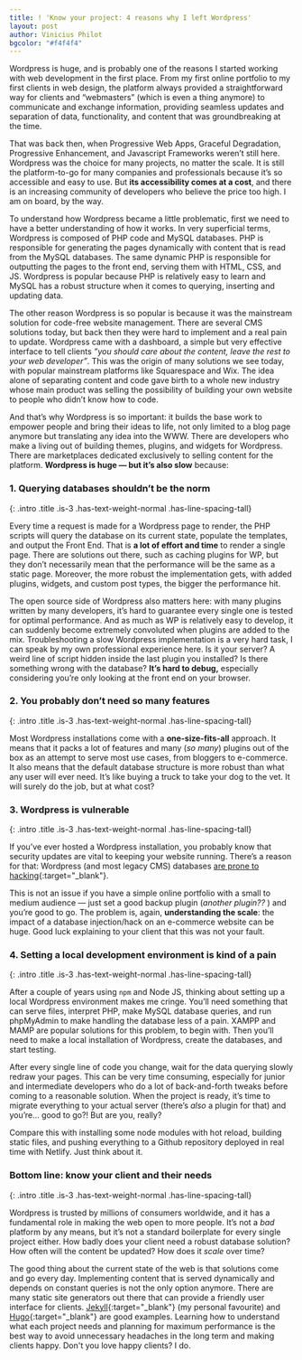 ```yaml
--- 
title: ! 'Know your project: 4 reasons why I left Wordpress'
layout: post
author: Vinicius Philot
bgcolor: "#f4f4f4"
---
```


Wordpress is huge, and is probably one of the reasons I started working with web development in the first place. From my first online portfolio to my first clients in web design, the platform always provided a straightforward way for clients and “webmasters” (which is even a thing anymore) to communicate and exchange information, providing seamless updates and separation of data, functionality, and content that was groundbreaking at the time.

That was back then, when Progressive Web Apps, Graceful Degradation, Progressive Enhancement, and Javascript Frameworks weren’t still here. Wordpress was the choice for many projects, no matter the scale. It is still the platform-to-go for many companies and professionals because it’s so accessible and easy to use. But **its accessibility comes at a cost**, and there is an increasing community of developers who believe the price too high. I am on board, by the way.

To understand how Wordpress became a little problematic, first we need to have a better understanding of how it works. In very superficial terms, Wordpress is composed of PHP code and MySQL databases. PHP is responsible for generating the pages dynamically with content that is read from the MySQL databases. The same dynamic PHP is responsible for outputting the pages to the front end, serving them with HTML, CSS, and JS. Wordpress is popular because PHP is relatively easy to learn and MySQL has a robust structure when it comes to querying, inserting and updating data.

The other reason Wordpress is so popular is because it was the mainstream solution for code-free website management. There are several CMS solutions today, but back then they were hard to implement and a real pain to update. Wordpress came with a dashboard, a simple but very effective interface to tell clients *”you should care about the content, leave the rest to your web developer”*.  This was the origin of many solutions we see today, with popular mainstream platforms like Squarespace and Wix.  The idea alone of separating content and code gave birth to a whole new industry whose main product was selling the possibility of building your own website to people who didn’t know how to code.

And that’s why Wordpress is so important: it builds the base work to empower people and bring their ideas to life, not only limited to a blog page anymore but translating any idea into the WWW. There are developers who make a living out of building themes, plugins, and widgets for Wordpress. There are marketplaces dedicated exclusively to selling content for the platform. **Wordpress is huge &mdash; but it’s also slow** because:

### 1. Querying databases shouldn’t be the norm
{: .intro .title .is-3 .has-text-weight-normal .has-line-spacing-tall}

Every time a request is made for a Wordpress page to render, the PHP scripts will query the database on its current state, populate the templates, and output the Front End. That is **a lot of effort and time** to render a single page. There are solutions out there, such as caching plugins for WP, but they don’t necessarily mean that the performance will be the same as a static page. Moreover, the more robust the implementation gets, with added plugins, widgets, and custom post types, the bigger the performance hit. 

The open source side of Wordpress also matters here: with many plugins written by many developers, it’s hard to guarantee every single one is tested for optimal performance. And as much as WP is relatively easy to develop, it can suddenly become extremely convoluted when plugins are added to the mix. Troubleshooting a slow Wordpress implementation is a very hard task, I can speak by my own professional experience here. Is it your server? A weird line of script hidden inside the last plugin you installed? Is there something wrong with the database? **It’s hard to debug,** especially considering you’re only looking at the front end on your browser.

### 2. You probably don’t need so many features
{: .intro .title .is-3 .has-text-weight-normal .has-line-spacing-tall}

Most Wordpress installations come with a **one-size-fits-all** approach. It means that it packs a lot of features and many (*so many*) plugins out of the box as an attempt to serve most use cases, from bloggers to e-commerce. It also means that the default database structure is more robust than what any user will ever need. It’s like buying a truck to take your dog to the vet. It will surely do the job, but at what cost? 

### 3. Wordpress is vulnerable
{: .intro .title .is-3 .has-text-weight-normal .has-line-spacing-tall}


If you’ve ever hosted a Wordpress installation, you probably know that security updates are vital to keeping your website running. There’s a reason for that: Wordpress (and most legacy CMS) databases [are prone to hacking](https://www.wpwhitesecurity.com/statistics-70-percent-wordpress-installations-vulnerable/){:target="_blank"}.   

This is not an issue if you have a simple online portfolio with a small to medium audience &mdash; just set a good backup plugin (*another plugin??* ) and you’re good to go. The problem is, again, **understanding the scale**: the impact of a database injection/hack on an e-commerce website can be huge. Good luck explaining to your client that this was not your fault.

### 4. Setting a local development environment is kind of a pain
{: .intro .title .is-3 .has-text-weight-normal .has-line-spacing-tall}

After a couple of years using `npm` and Node JS, thinking about setting up a local Wordpress environment makes me cringe. You’ll need something that can serve files, interpret PHP, make MySQL database queries, and run phpMyAdmin to make handling the database less of a pain. XAMPP and MAMP are popular solutions for this problem, to begin with. Then you’ll need to make a local installation of Wordpress, create the databases, and start testing. 

After every single line of code you change, wait for the data querying slowly redraw your pages. This can be very time consuming, especially for junior and intermediate developers who do a lot of back-and-forth tweaks before coming to a reasonable solution. When the project is ready, it’s time to migrate everything to your actual server (there’s *also* a plugin for that) and you’re… good to go?! But are you, really?

Compare this with installing some node modules with hot reload, building static files, and pushing everything to a Github repository deployed in real time with Netlify. Just think about it.

### Bottom line: know your client and their needs
{: .intro .title .is-3 .has-text-weight-normal .has-line-spacing-tall}

Wordpress is trusted by millions of consumers worldwide, and it has a fundamental role in making the web open to more people. It’s not a *bad* platform by any means, but it’s not a standard boilerplate for every single project either. How badly does your client need a robust database solution? How often will the content be updated? How does it *scale* over time? 

The good thing about the current state of the web is that solutions come and go every day. Implementing content that is served dynamically and depends on constant queries is not the only option anymore. There are many static site generators out there that can provide a friendly user interface for clients. [Jekyll](https://jekyllrb.com/){:target="_blank"} (my personal favourite) and [Hugo](https://gohugo.io/){:target="_blank"} are good examples. Learning how to understand what each project needs and planning for maximum performance is the best way to avoid unnecessary headaches in the long term and making clients happy. Don't you love happy clients? I do.

